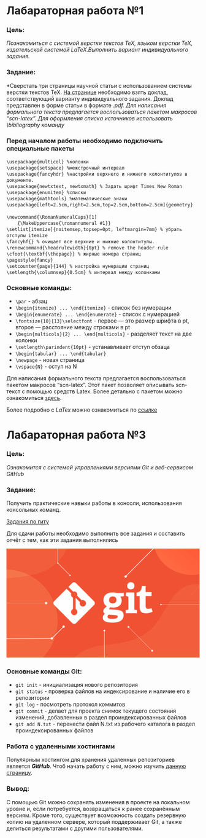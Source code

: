 # Лабараторная работа №1
### Цель:
*Познакомиться с системой верстки текстов TeX, языком верстки TeX, издательской системой LaTeX.Выполнить вариант индивидуального задания.*

### Задание:
*Сверстать три страницы научной статьи с использованием системы верстки текстов TeX. 
[На странице](https://proc.ostis.net/proc/Proceedings%20OSTIS-2024.pdf) необходимо взять доклад, соответствующий варианту индивидуального задания.
Доклад представлен в форме статьи в формате *.pdf.
Для написания формального текста предлагается воспользоваться пакетом макросов “scn-latex”. 
Для оформления списка источников использовать \bibliography команду*

### Перед началом работы необходимо подключить специальные пакеты
```
\usepackage{multicol} %колонки
\usepackage{setspace} %межстрочный интервал
\usepackage{fancyhdr} %настройки верхнего и нижнего колонтитулов в документе.
\usepackage{newtxtext, newtxmath} % Задать шрифт Times New Roman
\usepackage{enumitem} %списки
\usepackage{mathtools} %математические знаки
\usepackage[left=2.5cm,right=2.5cm,top=2.5cm,bottom=2.5cm]{geometry}

\newcommand{\RomanNumeralCaps}[1]
    {\MakeUppercase{\romannumeral #1}}
\setlist[itemize]{noitemsep,topsep=0pt, leftmargin=7mm} % убрать отступы itemize
\fancyhf{} % очищает все верхние и нижние колонтитулы.
\renewcommand{\headrulewidth}{0pt} % remove the header rule
\cfoot{\textbf{\thepage}} % жирные номера страниц
\pagestyle{fancy}
\setcounter{page}{144} % настройка нумерации страниц
\setlength{\columnsep}{0.5cm} % интервал между колонками
```
### Основные команды:
* `\par` - абзац
* `\begin{itemize} ... \end{itemize}` - список без нумерации
* `\begin{enumerate} ... \end{enumerate}` - список с нумерацией
* `\fontsize{10}{13}\selectfont` - первое — это размер шрифта в pt, второе — расстояние между строками в pt
* `\begin{multicols}{2} ... \end{multicols}` - разделяет текст на две колонки
* `\setlength\parindent{10pt}` - устанавливает отступ обзаца
* `\begin{tabular} ... \end{tabular}`
* `\newpage` - новая страница
* `\vspace{N}` - оступ на N

Для написания формального текста предлагается воспользоваться пакетом макросов “scn-latex”. Этот пакет позволяет описывать scn-текст с помощью средств Latex. Более детально с пакетом можно ознакомиться [здесь](https://github.com/ostis-ai/scn-latex-plugin).

  Более подробно с _LaTex_ можно ознакомиться по [ссылке](https://www.overleaf.com/learn/latex/Learn_LaTeX_in_30_minutes)
# Лабараторная работа №3
### Цель:
*Ознакомится с системой управлениями версиями Git и веб-сервисом GitHub*

### Задание:
Получить практические навыки работы в консоли, использования консольных команд.

[Задания по гиту](https://docs.google.com/document/d/1pkqZWOlte5j6PuPpz7w03tPkw64ctuUwELoI-qctYVQ/edit?tab=t.0)

Для сдачи работы необходимо выполнить все задания и составить отчёт с тем, как эти задания выполнялись
<p  align="left"><img src="image4.png" ></p>

### Основные команды Git:
* `git init` - инициализация нового репозитория
* `git status` - проверка файлов на индексирование и наличие его в репозитории
* `git log` - посмотреть протокол коммитов
* `git commit` - делает для проекта снимок текущего состояния изменений, добавленных в раздел проиндексированных файлов
* `git add N.txt` - перенести файл N.txt из рабочего каталога в раздел проиндексированных файлов


### Работа с удаленными хостингами

Популярным хостингом для хранения удаленных репозиториев является *__GitHub__*.
Чтоб начать работу с ним, можно изучить [данную страницу](https://ru.hexlet.io/courses/intro_to_git/lessons/github/theory_unit).

### Вывод:

С помощью Git можно сохранять изменения в проекте на локальном уровне и, если потребуется, возвращаться к ранее сохранённым версиям. Кроме того, существует возможность создать резервную копию на удаленном сервере, который поддерживает Git, а также делиться результатами с другими пользователями.
